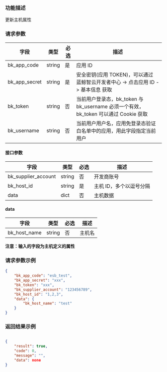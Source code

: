 ### 功能描述

更新主机属性

### 请求参数

| 字段 | 类型 | 必选 |  描述 |
|-----------|------------|--------|------------|
| bk_app_code   | string | 是 | 应用 ID     |
| bk_app_secret | string | 是 | 安全密钥(应用 TOKEN)，可以通过 蓝鲸智云开发者中心 -&gt; 点击应用 ID -&gt; 基本信息 获取 |
| bk_token      | string | 否 | 当前用户登录态，bk_token 与 bk_username 必须一个有效，bk_token 可以通过 Cookie 获取 |
| bk_username   | string | 否 | 当前用户用户名，应用免登录态验证白名单中的应用，用此字段指定当前用户 |

#### 接口参数

| 字段      |  类型      | 必选   |  描述      |
|-----------|------------|--------|------------|
| bk_supplier_account | string     | 否     | 开发商账号 |
| bk_host_id  | string      | 是     | 主机 ID，多个以逗号分隔 |
| data        | dict        | 否     | 主机数据 |

#### data

| 字段      |  类型      | 必选   |  描述      |
|-----------|------------|--------|------------|
| bk_host_name    |  string  | 否     | 主机名 |

**注意：输入的字段为主机定义的属性**

### 请求参数示例

```json
{
    "bk_app_code": "esb_test",
    "bk_app_secret": "xxx",
    "bk_token": "xxx",
    "bk_supplier_account": "123456789",
    "bk_host_id": "1,2,3",
    "data": {
        "bk_host_name": "test"
    }
}
```

### 返回结果示例

```json

{
    "result": true,
    "code": 0,
    "message": "",
    "data": none
}
```
